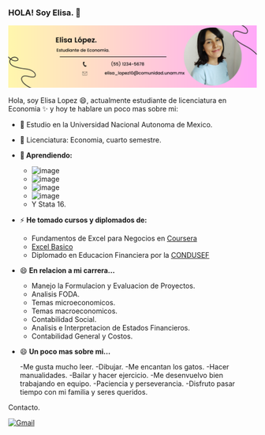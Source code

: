 ### HOLA! Soy Elisa. 👋

![Head](mi_profile/E.png) 

Hola, soy Elisa Lopez 😄, actualmente estudiante de licenciatura en Economia ✨ y hoy te hablare un poco mas sobre mi: 

- 🌱 Estudio en la Universidad Nacional Autonoma de Mexico.
- 🌱 Licenciatura: Economia, cuarto semestre.
- **🔭 Aprendiendo:**

     -    ![image](https://img.shields.io/badge/Overleaf-47A141?style=for-the-badge&logo=Overleaf&logoColor=white)
     -    ![image](https://img.shields.io/badge/R-276DC3?style=for-the-badge&logo=r&logoColor=white)
     -    ![image](https://img.shields.io/badge/HTML5-E34F26?style=for-the-badge&logo=html5&logoColor=white)
     -    ![image](https://img.shields.io/badge/Visual_Studio_Code-0078D4?style=for-the-badge&logo=visual%20studio%20code&logoColor=white)
     -    Y Stata 16.
      
- ⚡ **He tomado cursos y diplomados de:** 
     - Fundamentos de Excel para Negocios en [Coursera](https://coursera.org/share/7647cc836e8bde33dc2ac3c265d74fbe)
     - [Excel Basico](https://github.com/ELISA01933/ELISA01933/blob/main/mi_profile/ELISA%20L%C3%93PEZ%20Z%C3%81RATE%20(1).pdf)
     - Diplomado en Educacion Financiera por la [CONDUSEF](https://inscripcion-diplomado.condusef.gob.mx/verifica_certificado.php?ida=213634&idg=44) 

- 😄 **En relacion a mi carrera...**
   - Manejo la Formulacion y Evaluacion de Proyectos.
   - Analisis FODA.
   - Temas microeconomicos.
   - Temas macroeconomicos.
   - Contabilidad Social.
   - Analisis e Interpretacion de Estados Financieros.
   - Contabilidad General y Costos. 
      
- 😄 **Un poco mas sobre mi...**
  
    -Me gusta mucho leer.
    -Dibujar.
    -Me encantan los gatos.
    -Hacer manualidades.
    -Bailar y hacer ejercicio.
    -Me desenvuelvo bien trabajando en equipo.
    -Paciencia y perseverancia. 
    -Disfruto pasar tiempo con mi familia y seres queridos.
  


Contacto.

[![Gmail](https://img.shields.io/badge/-Gmail-0D1117?style=for-the-badge&logo=gmail&labelColor=0D1117)](mailto:svg.elisa_lopez10@comunidad.unam.mx)
